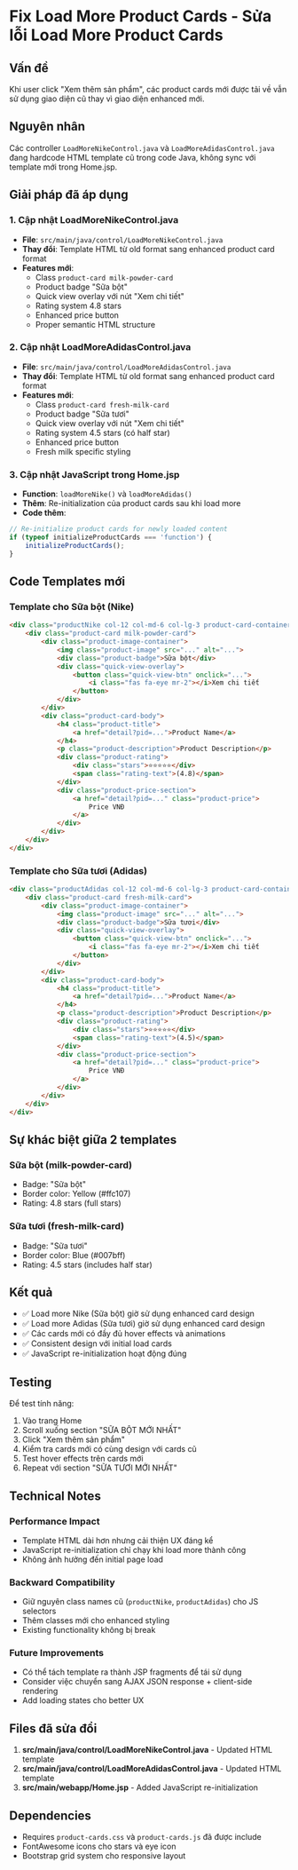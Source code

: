 # Fix Load More Product Cards - Sửa lỗi Load More Product Cards

## Vấn đề
Khi user click "Xem thêm sản phẩm", các product cards mới được tải về vẫn sử dụng giao diện cũ thay vì giao diện enhanced mới.

## Nguyên nhân
Các controller `LoadMoreNikeControl.java` và `LoadMoreAdidasControl.java` đang hardcode HTML template cũ trong code Java, không sync với template mới trong Home.jsp.

## Giải pháp đã áp dụng

### 1. Cập nhật LoadMoreNikeControl.java
- **File**: `src/main/java/control/LoadMoreNikeControl.java`
- **Thay đổi**: Template HTML từ old format sang enhanced product card format
- **Features mới**:
  - Class `product-card milk-powder-card`
  - Product badge "Sữa bột"
  - Quick view overlay với nút "Xem chi tiết"
  - Rating system 4.8 stars
  - Enhanced price button
  - Proper semantic HTML structure

### 2. Cập nhật LoadMoreAdidasControl.java  
- **File**: `src/main/java/control/LoadMoreAdidasControl.java`
- **Thay đổi**: Template HTML từ old format sang enhanced product card format
- **Features mới**:
  - Class `product-card fresh-milk-card`
  - Product badge "Sữa tươi"
  - Quick view overlay với nút "Xem chi tiết"
  - Rating system 4.5 stars (có half star)
  - Enhanced price button
  - Fresh milk specific styling

### 3. Cập nhật JavaScript trong Home.jsp
- **Function**: `loadMoreNike()` và `loadMoreAdidas()`
- **Thêm**: Re-initialization của product cards sau khi load more
- **Code thêm**:
```javascript
// Re-initialize product cards for newly loaded content
if (typeof initializeProductCards === 'function') {
    initializeProductCards();
}
```

## Code Templates mới

### Template cho Sữa bột (Nike)
```html
<div class="productNike col-12 col-md-6 col-lg-3 product-card-container">
    <div class="product-card milk-powder-card">
        <div class="product-image-container">
            <img class="product-image" src="..." alt="...">
            <div class="product-badge">Sữa bột</div>
            <div class="quick-view-overlay">
                <button class="quick-view-btn" onclick="...">
                    <i class="fas fa-eye mr-2"></i>Xem chi tiết
                </button>
            </div>
        </div>
        <div class="product-card-body">
            <h4 class="product-title">
                <a href="detail?pid=...">Product Name</a>
            </h4>
            <p class="product-description">Product Description</p>
            <div class="product-rating">
                <div class="stars">⭐⭐⭐⭐⭐</div>
                <span class="rating-text">(4.8)</span>
            </div>
            <div class="product-price-section">
                <a href="detail?pid=..." class="product-price">
                    Price VNĐ
                </a>
            </div>
        </div>
    </div>
</div>
```

### Template cho Sữa tươi (Adidas)
```html
<div class="productAdidas col-12 col-md-6 col-lg-3 product-card-container">
    <div class="product-card fresh-milk-card">
        <div class="product-image-container">
            <img class="product-image" src="..." alt="...">
            <div class="product-badge">Sữa tươi</div>
            <div class="quick-view-overlay">
                <button class="quick-view-btn" onclick="...">
                    <i class="fas fa-eye mr-2"></i>Xem chi tiết
                </button>
            </div>
        </div>
        <div class="product-card-body">
            <h4 class="product-title">
                <a href="detail?pid=...">Product Name</a>
            </h4>
            <p class="product-description">Product Description</p>
            <div class="product-rating">
                <div class="stars">⭐⭐⭐⭐⭐</div>
                <span class="rating-text">(4.5)</span>
            </div>
            <div class="product-price-section">
                <a href="detail?pid=..." class="product-price">
                    Price VNĐ
                </a>
            </div>
        </div>
    </div>
</div>
```

## Sự khác biệt giữa 2 templates

### Sữa bột (milk-powder-card)
- Badge: "Sữa bột"
- Border color: Yellow (#ffc107)
- Rating: 4.8 stars (full stars)

### Sữa tươi (fresh-milk-card)  
- Badge: "Sữa tươi"
- Border color: Blue (#007bff)
- Rating: 4.5 stars (includes half star)

## Kết quả
- ✅ Load more Nike (Sữa bột) giờ sử dụng enhanced card design
- ✅ Load more Adidas (Sữa tươi) giờ sử dụng enhanced card design
- ✅ Các cards mới có đầy đủ hover effects và animations
- ✅ Consistent design với initial load cards
- ✅ JavaScript re-initialization hoạt động đúng

## Testing
Để test tính năng:
1. Vào trang Home
2. Scroll xuống section "SỮA BỘT MỚI NHẤT"
3. Click "Xem thêm sản phẩm" 
4. Kiểm tra cards mới có cùng design với cards cũ
5. Test hover effects trên cards mới
6. Repeat với section "SỮA TƯƠI MỚI NHẤT"

## Technical Notes

### Performance Impact
- Template HTML dài hơn nhưng cải thiện UX đáng kể
- JavaScript re-initialization chỉ chạy khi load more thành công
- Không ảnh hưởng đến initial page load

### Backward Compatibility
- Giữ nguyên class names cũ (`productNike`, `productAdidas`) cho JS selectors
- Thêm classes mới cho enhanced styling
- Existing functionality không bị break

### Future Improvements
- Có thể tách template ra thành JSP fragments để tái sử dụng
- Consider việc chuyển sang AJAX JSON response + client-side rendering
- Add loading states cho better UX

## Files đã sửa đổi
1. **src/main/java/control/LoadMoreNikeControl.java** - Updated HTML template
2. **src/main/java/control/LoadMoreAdidasControl.java** - Updated HTML template  
3. **src/main/webapp/Home.jsp** - Added JavaScript re-initialization

## Dependencies
- Requires `product-cards.css` và `product-cards.js` đã được include
- FontAwesome icons cho stars và eye icon
- Bootstrap grid system cho responsive layout 